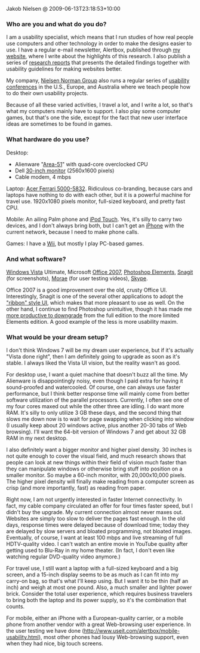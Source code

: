 Jakob Nielsen @ 2009-06-13T23:18:53+10:00

### Who are you and what do you do?

I am a usability specialist, which means that I run studies of how real people use computers and other technology in order to make the designs easier to use. I have a regular e-mail newsletter, Alertbox, published through [my website](http://www.useit.com/ "Jakob's website"), where I write about the highlights of this research. I also publish a series of [research reports](http://www.nngroup.com/reports/ "Site for usability research reports and design guidelines.") that presents the detailed findings together with usability guidelines for making websites better.

My company, [Nielsen Norman Group](http://www.nngroup.com) also runs a regular series of [usability conferences](http://www.nngroup.com/events/ "Site for the Usability Week conferences.") in the U.S., Europe, and Australia where we teach people how to do their own usability projects.

Because of all these varied activities, I travel a lot, and I write a lot, so that's what my computers mainly have to support. I also play some computer games, but that's one the side, except for the fact that new user interface ideas are sometimes to be found in games.

### What hardware do you use?

Desktop:

- Alienware "[Area-51][]" with quad-core overclocked CPU
- Dell [30-inch monitor][3007wfp] (2560x1600 pixels)
- Cable modem, 4 mbps

Laptop: [Acer Ferrari 5000-5832][acer-ferrari-5000]. Ridiculous co-branding, because cars and laptops have nothing to do with each other, but it is a powerful machine for travel use. 1920x1080 pixels monitor, full-sized keyboard, and pretty fast CPU.

Mobile: An ailing Palm phone and [iPod Touch][ipod-touch]. Yes, it's silly to carry two devices, and I don't always bring both, but I can't get an [iPhone][] with the current network, because I need to make phone calls.

Games: I have a [Wii][], but mostly I play PC-based games.

### And what software?

[Windows Vista][windows-vista] Ultimate, Microsoft [Office 2007][office], [Photoshop Elements][photoshop-elements], [Snagit][] (for screenshots), [Morae][] (for user testing videos), [Skype][].

Office 2007 is a good improvement over the old, crusty Office UI. Interestingly, Snagit is one of the several other applications to adopt the ["ribbon" style UI](http://www.useit.com/alertbox/application-design.html "Jakob's article on the 10 best Application UIs (2008)."), which makes that more pleasant to use as well. On the other hand, I continue to find Photoshop unintuitive, though it has made me [more productive to downgrade](http://www.useit.com/alertbox/features.html "Jakob's article on 'Feature Richness and User Engagement.'") from the full edition to the more limited Elements edition. A good example of the less is more usability maxim.

### What would be your dream setup?

I don't think Windows 7 will be my dream user experience, but if it's actually "Vista done right", then I am definitely going to upgrade as soon as it's stable. I always liked the Vista UI vision, but the reality wasn't as good.

For desktop use, I want a quiet machine that doesn't buzz all the time. My Alienware is disappointingly noisy, even though I paid extra for having it sound-proofed and watercooled. Of course, one can always use faster performance, but I think better response time will mainly come from better software utilization of the parallel processors. Currently, I often see one of my four cores maxed out while the other three are idling. I do want more RAM. It's silly to only utilize 3 GB these days, and the second thing that slows me down now is to wait for page swapping when clicking into window (I usually keep about 20 windows active, plus another 20-30 tabs of Web browsing). I'll want the 64-bit version of Windows 7 and get about 32 GB RAM in my next desktop.

I also definitely want a bigger monitor and higher pixel density. 30 inches is not quite enough to cover the visual field, and much research shows that people can look at new things within their field of vision much faster than they can manipulate windows or otherwise bring stuff into position on a smaller monitor. So maybe a 60-inch monitor, with 20,000x10,000 pixels. The higher pixel density will finally make reading from a computer screen as crisp (and more importantly, fast) as reading from paper.

Right now, I am not urgently interested in faster Internet connectivity. In fact, my cable company circulated an offer for four times faster speed, but I didn't buy the upgrade. My current connection almost never maxes out. Websites are simply too slow to deliver the pages fast enough. In the old days, response times were delayed because of download time; today they are delayed by slow servers and bloated programming, not bloated images. Eventually, of course, I want at least 100 mbps and live streaming of full HDTV-quality video. I can't watch an entire movie in YouTube quality after getting used to Blu-Ray in my home theater. (In fact, I don't even like watching regular DVD-quality video anymore.)

For travel use, I still want a laptop with a full-sized keyboard and a big screen, and a 15-inch display seems to be as much as I can fit into my carry-on bag, so that's what I'll keep using. But I want it to be thin (half an inch) and weigh at most one pound. Also, a much smaller and lighter power brick. Consider the total user experience, which requires business travelers to bring both the laptop and its power supply, so it's the combination that counts.

For mobile, either an iPhone with a European-quality carrier, or a mobile phone from another vendor with a great Web-browsing user experience. In the user testing we have done (http://www.useit.com/alertbox/mobile-usability.html), most other phones had lousy Web-browsing support, even when they had nice, big touch screens.

[area-51]: http://www.alienware.com/products/area-51-desktop.aspx "A souped-up gaming PC computer."
[3007wfp]: http://accessories.us.dell.com/sna/products/Monitors/productdetail.aspx?sku=222-7175 "Dell's 30 inch widescreen LCD monitor."
[acer-ferrari-5000]: http://www.amazon.com/Acer-Ferrari-5000-5832-Processor-Ultimate/dp/B000LO8ZPM "A co-branded PC laptop."
[ipod-touch]: http://www.apple.com/ipodtouch/ "It's like an iPhone, without the phone bit."
[iphone]: http://www.apple.com/iphone/ "C'mon, you know what this is."
[wii]: http://www.wii.com/ "A unique gaming console."
[windows-vista]: http://microsoft.com/windows/windows-vista/ "A somewhat unpopular OS for x86 computers."
[office]: http://office.microsoft.com/ "The infamous software package."
[photoshop-elements]: http://www.adobe.com/products/photoshopel/ "A cut-down version of the popular image editor."
[snagit]: http://techsmith.com/screen-capture.asp "Screen capturing software."
[morae]: http://www.techsmith.com/morae.asp "Software to record and monitor users during testing."
[skype]: http://www.skype.com/ "Voice and video chat software."
